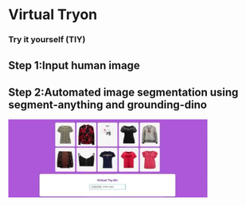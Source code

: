 <h1> Virtual Tryon</h1>
<h3>Try it yourself (TIY)</h3>

<h2>Step 1:Input human image</h2>


<h2>Step 2:Automated image segmentation using segment-anything and grounding-dino</h2>

<img src="images\step 1.1.jpg" alt="Example Image" width="400"/>
